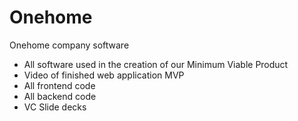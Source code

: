 # Onehome
Onehome company software

- All software used in the creation of our Minimum Viable Product
- Video of finished web application MVP
- All frontend code
- All backend code
- VC Slide decks 
